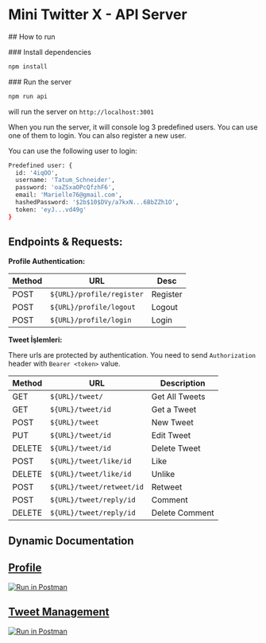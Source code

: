 # Mini Twitter X - API Server

## How to run

### Install dependencies

```bash
npm install
```

### Run the server

```bash
npm run api
```

will run the server on `http://localhost:3001`

When you run the server, it will console log 3 predefined users. You can use one of them to login. You can also register a new user.

You can use the following user to login:

```bash
Predefined user: {
  id: '4iqOO',
  username: 'Tatum_Schneider',
  password: 'oaZSxaOPcQfzhF6',
  email: 'Marielle76@gmail.com',
  hashedPassword: '$2b$10$DVy/a7kxN...6BbZZh1O',
  token: 'eyJ...vd49g'
}
```

## Endpoints & Requests:

**Profile Authentication:**

| Method | URL                       | Desc     |
| ------ | ------------------------- | -------- |
| POST   | `${URL}/profile/register` | Register |
| POST   | `${URL}/profile/logout`   | Logout   |
| POST   | `${URL}/profile/login`    | Login    |

**Tweet İşlemleri:**

There urls are protected by authentication. You need to send `Authorization` header with `Bearer <token>` value.

| Method | URL                       | Description    |
| ------ | ------------------------- | -------------- |
| GET    | `${URL}/tweet/`           | Get All Tweets |
| GET    | `${URL}/tweet/id`         | Get a Tweet    |
| POST   | `${URL}/tweet`            | New Tweet      |
| PUT    | `${URL}/tweet/id`         | Edit Tweet     |
| DELETE | `${URL}/tweet/id`         | Delete Tweet   |
| POST   | `${URL}/tweet/like/id`    | Like           |
| DELETE | `${URL}/tweet/like/id`    | Unlike         |
| POST   | `${URL}/tweet/retweet/id` | Retweet        |
| POST   | `${URL}/tweet/reply/id`   | Comment        |
| DELETE | `${URL}/tweet/reply/id`   | Delete Comment |

## Dynamic Documentation

## [Profile](https://www.postman.com/warped-escape-979153/workspace/mini-twitter-x-mock-api/documentation/391613-69e7dcd3-f015-46fc-bfe6-ca07872f5c00)

[![Run in Postman](https://run.pstmn.io/button.svg)](https://app.getpostman.com/run-collection/391613-69e7dcd3-f015-46fc-bfe6-ca07872f5c00?action=collection%2Ffork&source=rip_markdown&collection-url=entityId%3D391613-69e7dcd3-f015-46fc-bfe6-ca07872f5c00%26entityType%3Dcollection%26workspaceId%3D59104268-2598-42ee-bcde-aadc73db1540#?env%5BMini%20Twitter%20X%20WiT%20Mock%20API%5D=W3siZW5hYmxlZCI6dHJ1ZSwia2V5IjoidXJsIiwidmFsdWUiOiJodHRwczovLzcxNTI1Yjk5LTQ1NWEtNDViZS1iZmViLTFiOWU4Mjg0YzA4YS5tb2NrLnBzdG1uLmlvIiwidHlwZSI6InRleHQifV0=)

## [Tweet Management](https://www.postman.com/warped-escape-979153/workspace/mini-twitter-x-mock-api/documentation/391613-745c5287-8164-4db7-9c19-ce90608075c2)

[![Run in Postman](https://run.pstmn.io/button.svg)](https://app.getpostman.com/run-collection/391613-745c5287-8164-4db7-9c19-ce90608075c2?action=collection%2Ffork&source=rip_markdown&collection-url=entityId%3D391613-745c5287-8164-4db7-9c19-ce90608075c2%26entityType%3Dcollection%26workspaceId%3D59104268-2598-42ee-bcde-aadc73db1540#?env%5BMini%20Twitter%20X%20WiT%20Mock%20API%5D=W3siZW5hYmxlZCI6dHJ1ZSwia2V5IjoidXJsIiwidmFsdWUiOiJodHRwczovLzcxNTI1Yjk5LTQ1NWEtNDViZS1iZmViLTFiOWU4Mjg0YzA4YS5tb2NrLnBzdG1uLmlvIiwidHlwZSI6InRleHQifV0=)
